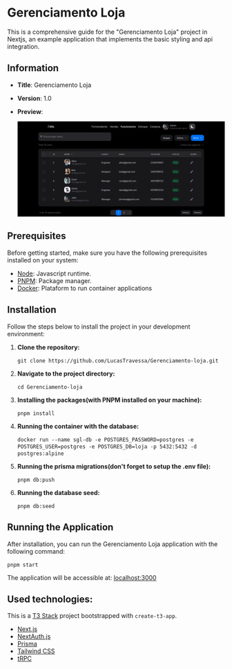 # Gerenciamento Loja

This is a comprehensive guide for the "Gerenciamento Loja" project in Nextjs, an example application that implements the basic styling and api integration.

## Information

- **Title**: Gerenciamento Loja
- **Version**: 1.0
- **Preview**:

  ![Preview Image](./.github/preview.png)

## Prerequisites

Before getting started, make sure you have the following prerequisites installed on your system:

- [Node](https://nodejs.org/): Javascript runtime.
- [PNPM](https://pnpm.io/): Package manager.
- [Docker](https://www.docker.com/get-started): Plataform to run container applications

## Installation

Follow the steps below to install the project in your development environment:

1. **Clone the repository:**

   ```
   git clone https://github.com/LucasTravessa/Gerenciamento-loja.git
   ```

2. **Navigate to the project directory:**

   ```
   cd Gerenciamento-loja
   ```

3. **Installing the packages(with PNPM installed on your machine):**

   ```
   pnpm install
   ```

4. **Running the container with the database:**

   ```
   docker run --name sgl-db -e POSTGRES_PASSWORD=postgres -e POSTGRES_USER=postgres -e POSTGRES_DB=loja -p 5432:5432 -d postgres:alpine
   ```

5. **Running the prisma migrations(don't forget to setup the .env file):**

   ```
   pnpm db:push
   ```

6. **Running the database seed:**

   ```
   pnpm db:seed
   ```

## Running the Application

After installation, you can run the Gerenciamento Loja application with the following command:

```
pnpm start
```

The application will be accessible at: [localhost:3000](http://localhost:3000/)

## Used technologies:

This is a [T3 Stack](https://create.t3.gg/) project bootstrapped with `create-t3-app`.

- [Next.js](https://nextjs.org)
- [NextAuth.js](https://next-auth.js.org)
- [Prisma](https://prisma.io)
- [Tailwind CSS](https://tailwindcss.com)
- [tRPC](https://trpc.io)